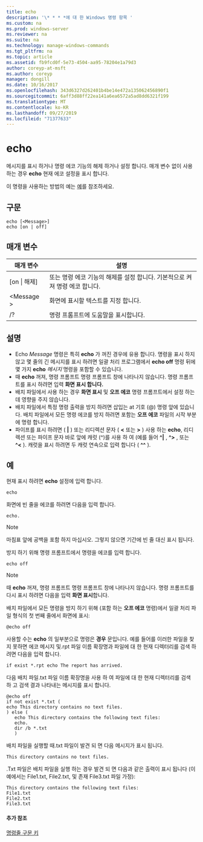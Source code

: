 ```yaml
---
title: echo
description: '\* * * *에 대 한 Windows 명령 항목 '
ms.custom: na
ms.prod: windows-server
ms.reviewer: na
ms.suite: na
ms.technology: manage-windows-commands
ms.tgt_pltfrm: na
ms.topic: article
ms.assetid: fb9fcd0f-5e73-4504-aa95-78204e1a79d3
author: coreyp-at-msft
ms.author: coreyp
manager: dongill
ms.date: 10/16/2017
ms.openlocfilehash: 343d6327d262401b4be14e472a135062456890f1
ms.sourcegitcommit: 6aff3d88ff22ea141a6ea6572a5ad8dd6321f199
ms.translationtype: MT
ms.contentlocale: ko-KR
ms.lasthandoff: 09/27/2019
ms.locfileid: "71377633"
---
```

# <a name="echo"></a>echo



메시지를 표시 하거나 명령 에코 기능의 해제 하거나 설정 합니다. 매개 변수 없이 사용 하는 경우 **echo** 현재 에코 설정을 표시 합니다.

이 명령을 사용하는 방법의 예는 [예](#examples)를 참조하세요.

## <a name="syntax"></a>구문

```
echo [<Message>]
echo [on | off]
```

## <a name="parameters"></a>매개 변수

|매개 변수|설명|
|---------|-----------|
|[on \| 해제]|또는 명령 에코 기능의 해제를 설정 합니다. 기본적으로 켜져 명령 에코 합니다.|
|\<Message >|화면에 표시할 텍스트를 지정 합니다.|
|/?|명령 프롬프트에 도움말을 표시합니다.|

## <a name="remarks"></a>설명

-   Echo *Message* 명령은 특히 **echo** 가 꺼진 경우에 유용 합니다. 명령을 표시 하지 않고 몇 줄의 긴 메시지를 표시 하려면 일괄 처리 프로그램에서 **echo off** 명령 뒤에 몇 가지 **echo** *메시지* 명령을 포함할 수 있습니다.
-   때 **echo** 꺼져, 명령 프롬프트 명령 프롬프트 창에 나타나지 않습니다. 명령 프롬프트를 표시 하려면 입력 **화면 표시 합니다.**
-   배치 파일에서 사용 하는 경우 **화면 표시** 및 **오프 에코** 명령 프롬프트에서 설정 하는 데 영향을 주지 않습니다.
-   배치 파일에서 특정 명령 출력을 방지 하려면 삽입는 at 기호 (@) 명령 앞에 있습니다. 배치 파일에서 모든 명령 에코를 방지 하려면 포함는 **오프 에코** 파일의 시작 부분에 명령 합니다.
-   파이프를 표시 하려면 ( **|** ) 또는 리디렉션 문자 ( **<** 또는 **>** ) 사용 하는 **echo**, 리디렉션 또는 파이프 문자 바로 앞에 캐럿 (^)를 사용 하 여 (예를 들어 **^|** , **^>** , 또는 **^<** ). 캐럿을 표시 하려면 두 캐럿 연속으로 입력 합니다 ( **^^** ).

## <a name="examples"></a>예

현재 표시 하려면 **echo** 설정에 입력 합니다.

```
echo
```

화면에 빈 줄을 에코를 하려면 다음을 입력 합니다.

```
echo.
```

> [!NOTE]
> 마침표 앞에 공백을 포함 하지 마십시오. 그렇지 않으면 기간에 빈 줄 대신 표시 됩니다.

방지 하기 위해 명령 프롬프트에서 명령을 에코를 입력 합니다.

```
echo off 
```

> [!NOTE]
> 때 **echo** 꺼져, 명령 프롬프트 명령 프롬프트 창에 나타나지 않습니다. 명령 프롬프트를 다시 표시 하려면 다음을 입력 **화면 표시**합니다.

배치 파일에서 모든 명령을 방지 하기 위해 (포함 하는 **오프 에코** 명령)에서 일괄 처리 파일 형식의 첫 번째 줄에서 화면에 표시:

```
@echo off
```

사용할 수는 **echo** 의 일부분으로 명령은 **경우** 문입니다. 예를 들어를 이러한 파일을 찾지 못하면 에코 메시지 및.rpt 파일 이름 확장명과 파일에 대 한 현재 디렉터리를 검색 하려면 다음을 입력 합니다.

```
if exist *.rpt echo The report has arrived.
```

다음 배치 파일.txt 파일 이름 확장명을 사용 하 여 파일에 대 한 현재 디렉터리를 검색 하 고 검색 결과 나타내는 메시지를 표시 합니다.

```
@echo off
if not exist *.txt (
echo This directory contains no text files.
) else (
   echo This directory contains the following text files:
   echo.
   dir /b *.txt
   )
```

배치 파일을 실행할 때.txt 파일이 발견 되 면 다음 메시지가 표시 됩니다.

```
This directory contains no text files.
```

.Txt 파일은 배치 파일을 실행 하는 경우 발견 되 면 다음과 같은 출력이 표시 됩니다 (이 예에서는 File1.txt, File2.txt, 및 존재 File3.txt 파일 가정):

```
This directory contains the following text files:
File1.txt
File2.txt
File3.txt
```

#### <a name="additional-references"></a>추가 참조

[명령줄 구문 키](command-line-syntax-key.md)
